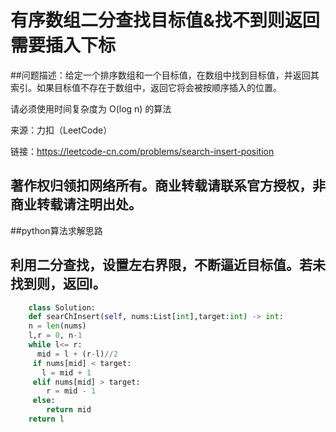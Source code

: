 # 有序数组二分查找目标值&找不到则返回需要插入下标
##问题描述：给定一个排序数组和一个目标值，在数组中找到目标值，并返回其索引。如果目标值不存在于数组中，返回它将会被按顺序插入的位置。

请必须使用时间复杂度为 O(log n) 的算法

来源：力扣（LeetCode）

链接：https://leetcode-cn.com/problems/search-insert-position

著作权归领扣网络所有。商业转载请联系官方授权，非商业转载请注明出处。
---
##python算法求解思路

利用二分查找，设置左右界限，不断逼近目标值。若未找到则，返回l。
---
```python
    class Solution:
    def searChInsert(self, nums:List[int],target:int) -> int:
    n = len(nums)
    l,r = 0, n-1
    while l<= r:
      mid = l + (r-l)//2
     if nums[mid] < target:
       l = mid + 1
     elif nums[mid] > target:
        r = mid - 1
     else:
        return mid
    return l
```
  
